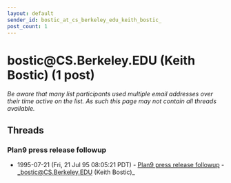 ```yaml
---
layout: default
sender_id: bostic_at_cs_berkeley_edu_keith_bostic_
post_count: 1
---
```


# bostic<span>@</span>CS.Berkeley.EDU (Keith Bostic) (1 post)

_Be aware that many list participants used multiple email addresses over their time active on the list. As such this page may not contain all threads available._

## Threads

### Plan9 press release followup
+ 1995-07-21 (Fri, 21 Jul 95 08:05:21 PDT) - [Plan9 press release followup](/archive/1995/07/b21a31dbd133d3fb8b943013bbd02ff685e49d874a5057e94e6a4f6142f6fd89) - _bostic@CS.Berkeley.EDU (Keith Bostic)_

